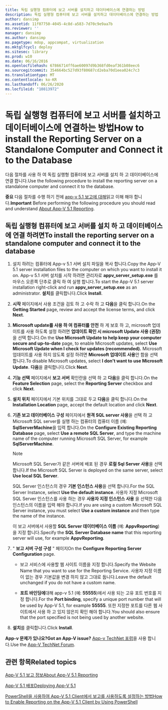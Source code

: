 ```yaml
---
title: 독립 실행형 컴퓨터에 보고 서버를 설치하고 데이터베이스에 연결하는 방법
description: 독립 실행형 컴퓨터에 보고 서버를 설치하고 데이터베이스에 연결하는 방법
author: dansimp
ms.assetid: 11f07750-4045-4c8d-a583-7d70c9e9aa7b
ms.reviewer: ''
manager: dansimp
ms.author: dansimp
ms.pagetype: mdop, appcompat, virtualization
ms.mktglfcycl: deploy
ms.sitesec: library
ms.prod: w10
ms.date: 06/16/2016
ms.openlocfilehash: 67866714ff6ae60097d9b368fd0eaf361b08eec6
ms.sourcegitcommit: 354664bc527d93f80687cd2eba70d1eea024c7c3
ms.translationtype: MT
ms.contentlocale: ko-KR
ms.lasthandoff: 06/26/2020
ms.locfileid: "10813972"
---
```

# <span data-ttu-id="5373d-103">독립 실행형 컴퓨터에 보고 서버를 설치하고 데이터베이스에 연결하는 방법</span><span class="sxs-lookup"><span data-stu-id="5373d-103">How to install the Reporting Server on a Standalone Computer and Connect it to the Database</span></span>

<span data-ttu-id="5373d-104">다음 절차를 사용 하 여 독립 실행형 컴퓨터에 보고 서버를 설치 하 고 데이터베이스에 연결 합니다.</span><span class="sxs-lookup"><span data-stu-id="5373d-104">Use the following procedure to install the reporting server on a standalone computer and connect it to the database.</span></span>

<span data-ttu-id="5373d-105">**중요** 다음 절차를 수행 하기 전에 [app-v 5.1 보고에 대해](about-app-v-51-reporting.md)읽고 이해 해야 합니다.</span><span class="sxs-lookup"><span data-stu-id="5373d-105">**Important** Before performing the following procedure you should read and understand [About App-V 5.1 Reporting](about-app-v-51-reporting.md).</span></span>

## <span data-ttu-id="5373d-106">독립 실행형 컴퓨터에 보고 서버를 설치 하 고 데이터베이스에 연결 하려면</span><span class="sxs-lookup"><span data-stu-id="5373d-106">To install the reporting server on a standalone computer and connect it to the database</span></span>

1. <span data-ttu-id="5373d-107">설치 하려는 컴퓨터에 App-v 5.1 서버 설치 파일을 복사 합니다.</span><span class="sxs-lookup"><span data-stu-id="5373d-107">Copy the App-V 5.1 server installation files to the computer on which you want to install it on.</span></span> <span data-ttu-id="5373d-108">App-v 5.1 서버 설치를 시작 하려면 관리자로 **appv\_server\_setup.exe** 를 마우스 오른쪽 단추로 클릭 하 여 실행 합니다.</span><span class="sxs-lookup"><span data-stu-id="5373d-108">To start the App-V 5.1 server installation right-click and run **appv\_server\_setup.exe** as an administrator.</span></span> <span data-ttu-id="5373d-109">**설치**를 클릭합니다.</span><span class="sxs-lookup"><span data-stu-id="5373d-109">Click **Install**.</span></span>

2. <span data-ttu-id="5373d-110">**시작** 페이지에서 사용 조건을 검토 하 고 수락 하 고 **다음**을 클릭 합니다.</span><span class="sxs-lookup"><span data-stu-id="5373d-110">On the **Getting Started** page, review and accept the license terms, and click **Next**.</span></span>

3. <span data-ttu-id="5373d-111">**Microsoft update를 사용 하 여 컴퓨터를 안전** 하 게 보호 하 고, microsoft 업데이트를 사용 하도록 설정 하려면 **업데이트 확인 시 microsoft Update 사용 (권장)** 을 선택 합니다.</span><span class="sxs-lookup"><span data-stu-id="5373d-111">On the **Use Microsoft Update to help keep your computer secure and up-to-date** page, to enable Microsoft updates, select **Use Microsoft Update when I check for updates (recommended).**</span></span> <span data-ttu-id="5373d-112">Microsoft 업데이트를 사용 하지 않도록 설정 하려면 **Microsoft 업데이트 사용**안 함을 선택 합니다.</span><span class="sxs-lookup"><span data-stu-id="5373d-112">To disable Microsoft updates, select **I don't want to use Microsoft Update**.</span></span> <span data-ttu-id="5373d-113">**다음**을 클릭합니다.</span><span class="sxs-lookup"><span data-stu-id="5373d-113">Click **Next**.</span></span>

4. <span data-ttu-id="5373d-114">**기능 선택** 페이지에서 **보고 서버** 확인란을 선택 하 고 **다음**을 클릭 합니다.</span><span class="sxs-lookup"><span data-stu-id="5373d-114">On the **Feature Selection** page, select the **Reporting Server** checkbox and click **Next**.</span></span>

5. <span data-ttu-id="5373d-115">**설치 위치** 페이지에서 기본 위치를 그대로 두고 **다음**을 클릭 합니다.</span><span class="sxs-lookup"><span data-stu-id="5373d-115">On the **Installation Location** page, accept the default location and click **Next**.</span></span>

6. <span data-ttu-id="5373d-116">**기존 보고 데이터베이스 구성** 페이지에서 **원격 SQL server 사용**을 선택 하 고 Microsoft SQL server를 실행 하는 컴퓨터의 컴퓨터 이름 (예: **SqlServerMachine**을 입력 합니다.</span><span class="sxs-lookup"><span data-stu-id="5373d-116">On the **Configure Existing Reporting Database** page, select **Use a remote SQL Server**, and type the machine name of the computer running Microsoft SQL Server, for example **SqlServerMachine**.</span></span>

    > [!NOTE]
    > <span data-ttu-id="5373d-117">Microsoft SQL Server가 같은 서버에 배포 된 경우 **로컬 Sql Server 사용**을 선택 합니다.</span><span class="sxs-lookup"><span data-stu-id="5373d-117">If the Microsoft SQL Server is deployed on the same server, select **Use local SQL Server**.</span></span>

    <span data-ttu-id="5373d-118">SQL Server 인스턴스의 경우 **기본 인스턴스 사용**을 선택 합니다.</span><span class="sxs-lookup"><span data-stu-id="5373d-118">For the SQL Server Instance, select **Use the default instance**.</span></span> <span data-ttu-id="5373d-119">사용자 지정 Microsoft SQL Server 인스턴스를 사용 하는 경우 **사용자 지정 인스턴스 사용** 을 선택한 다음 인스턴스의 이름을 입력 해야 합니다.</span><span class="sxs-lookup"><span data-stu-id="5373d-119">If you are using a custom Microsoft SQL Server instance, you must select **Use a custom instance** and then type the name of the instance.</span></span>

    <span data-ttu-id="5373d-120">이 보고 서버에서 사용할 **SQL Server 데이터베이스 이름** (예: **AppvReporting**)을 지정 합니다.</span><span class="sxs-lookup"><span data-stu-id="5373d-120">Specify the **SQL Server Database name** that this reporting server will use, for example **AppvReporting**.</span></span>

7. <span data-ttu-id="5373d-121">" **보고 서버 구성 구성** " 페이지</span><span class="sxs-lookup"><span data-stu-id="5373d-121">On the **Configure Reporting Server Configuration** page.</span></span>

   - <span data-ttu-id="5373d-122">보고 서비스에 사용할 웹 사이트 이름을 지정 합니다.</span><span class="sxs-lookup"><span data-stu-id="5373d-122">Specify the Website Name that you want to use for the Reporting Service.</span></span> <span data-ttu-id="5373d-123">사용자 지정 이름이 없는 경우 기본값을 변경 하지 않고 그대로 둡니다.</span><span class="sxs-lookup"><span data-stu-id="5373d-123">Leave the default unchanged if you do not have a custom name.</span></span>

   - <span data-ttu-id="5373d-124">**포트 바인딩에**대해 app-v 5.1 (예: **55555**)에서 사용 되는 고유 포트 번호를 지정 합니다.</span><span class="sxs-lookup"><span data-stu-id="5373d-124">For the **Port binding**, specify a unique port number that will be used by App-V 5.1, for example **55555**.</span></span> <span data-ttu-id="5373d-125">또한 지정한 포트를 다른 웹 사이트에서 사용 하 고 있지 않은지 확인 해야 합니다.</span><span class="sxs-lookup"><span data-stu-id="5373d-125">You should also ensure that the port specified is not being used by another website.</span></span>

8. <span data-ttu-id="5373d-126">**설치**를 클릭합니다.</span><span class="sxs-lookup"><span data-stu-id="5373d-126">Click **Install**.</span></span>

**<span data-ttu-id="5373d-127">App-v 문제가 있나요?</span><span class="sxs-lookup"><span data-stu-id="5373d-127">Got an App-V issue?</span></span>** <span data-ttu-id="5373d-128">[App-v TechNet 포럼](https://social.technet.microsoft.com/Forums/home?forum=mdopappv)을 사용 합니다.</span><span class="sxs-lookup"><span data-stu-id="5373d-128">Use the [App-V TechNet Forum](https://social.technet.microsoft.com/Forums/home?forum=mdopappv).</span></span>

## <span data-ttu-id="5373d-129">관련 항목</span><span class="sxs-lookup"><span data-stu-id="5373d-129">Related topics</span></span>

[<span data-ttu-id="5373d-130">App-V 5.1 보고 정보</span><span class="sxs-lookup"><span data-stu-id="5373d-130">About App-V 5.1 Reporting</span></span>](about-app-v-51-reporting.md)

[<span data-ttu-id="5373d-131">App-V 5.1 배포</span><span class="sxs-lookup"><span data-stu-id="5373d-131">Deploying App-V 5.1</span></span>](deploying-app-v-51.md)

[<span data-ttu-id="5373d-132">PowerShell을 사용하여 App-V 5.1 Client에서 보고를 사용하도록 설정하는 방법</span><span class="sxs-lookup"><span data-stu-id="5373d-132">How to Enable Reporting on the App-V 5.1 Client by Using PowerShell</span></span>](how-to-enable-reporting-on-the-app-v-51-client-by-using-powershell.md)
